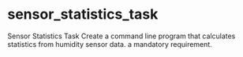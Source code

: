 # sensor_statistics_task
Sensor Statistics Task
Create a command line program that calculates statistics from humidity sensor data.
 a mandatory requirement.



